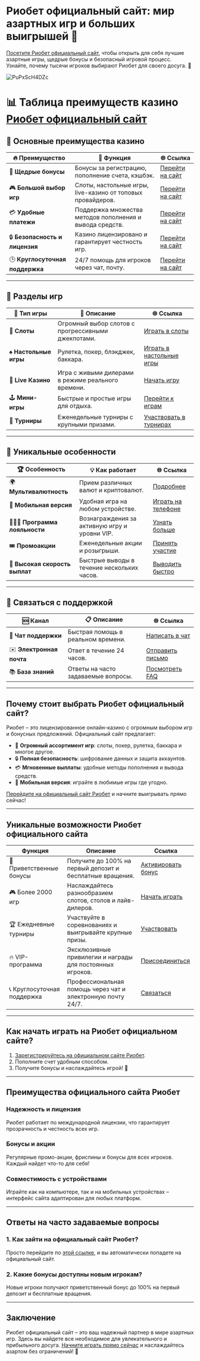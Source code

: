 # Риобет официальный сайт: мир азартных игр и больших выигрышей 🎲

[Посетите Риобет официальный сайт](https://brandplay.link/dtx89f2L), чтобы открыть для себя лучшие азартные игры, щедрые бонусы и безопасный игровой процесс. Узнайте, почему тысячи игроков выбирают Риобет для своего досуга. 🚀

![PuPxScH4DZc](https://github.com/user-attachments/assets/7b612772-e18a-4d2c-a6b3-ea9fef799981)

# 📊 Таблица преимуществ казино [Риобет официальный сайт](https://brandplay.link/dtx89f2L)

## 💎 Основные преимущества казино

| 🔥 **Преимущество** | 🎯 **Функция** | 🌐 **Ссылка** |
|----------------------|----------------|---------------|
| 🎁 **Щедрые бонусы**  | Бонусы за регистрацию, пополнение счета, кэшбэк. | [Перейти на сайт](https://brandplay.link/dtx89f2L) |
| 🎮 **Большой выбор игр** | Слоты, настольные игры, live-казино от топовых провайдеров. | [Перейти на сайт](https://brandplay.link/dtx89f2L) |
| 💳 **Удобные платежи** | Поддержка множества методов пополнения и вывода средств. | [Перейти на сайт](https://brandplay.link/dtx89f2L) |
| 🔒 **Безопасность и лицензия** | Казино лицензировано и гарантирует честность игр. | [Перейти на сайт](https://brandplay.link/dtx89f2L) |
| 🕒 **Круглосуточная поддержка** | 24/7 помощь для игроков через чат, почту. | [Перейти на сайт](https://brandplay.link/dtx89f2L) |

---

## 🎰 Разделы игр

| 🎲 **Тип игры**      | 📖 **Описание**                | 🌐 **Ссылка** |
|----------------------|--------------------------------|---------------|
| 🎰 **Слоты**         | Огромный выбор слотов с прогрессивными джекпотами. | [Играть в слоты](https://brandplay.link/dtx89f2L) |
| ♠️ **Настольные игры** | Рулетка, покер, блэкджек, баккара. | [Играть в настольные игры](https://brandplay.link/dtx89f2L) |
| 🎥 **Live Казино**    | Игра с живыми дилерами в режиме реального времени. | [Начать игру](https://brandplay.link/dtx89f2L) |
| 🕹️ **Мини-игры**     | Быстрые и простые игры для отдыха. | [Перейти к играм](https://brandplay.link/dtx89f2L) |
| 🤑 **Турниры**        | Еженедельные турниры с крупными призами. | [Участвовать в турнирах](https://brandplay.link/dtx89f2L) |

---

## 🚀 Уникальные особенности

| 🏆 **Особенность**   | 💡 **Как работает**            | 🌐 **Ссылка** |
|----------------------|--------------------------------|---------------|
| 🌍 **Мультивалютность** | Прием различных валют и криптовалют. | [Подробнее](https://brandplay.link/dtx89f2L) |
| 📱 **Мобильная версия** | Удобная игра на любом устройстве. | [Играть на телефоне](https://brandplay.link/dtx89f2L) |
| 🧑‍🤝‍🧑 **Программа лояльности** | Вознаграждения за активную игру и уровни VIP. | [Узнать больше](https://brandplay.link/dtx89f2L) |
| 🎟️ **Промоакции**    | Еженедельные акции и розыгрыши. | [Принять участие](https://brandplay.link/dtx89f2L) |
| 🚀 **Высокая скорость выплат** | Быстрые выводы в течение нескольких часов. | [Выводить быстро](https://brandplay.link/dtx89f2L) |

---

## 💬 Связаться с поддержкой

| 🆘 **Канал**         | 📋 **Описание**               | 🌐 **Ссылка** |
|----------------------|--------------------------------|---------------|
| 💬 **Чат поддержки** | Быстрая помощь в реальном времени. | [Написать в чат](https://brandplay.link/dtx89f2L) |
| ✉️ **Электронная почта** | Ответ в течение 24 часов.       | [Отправить письмо](https://brandplay.link/dtx89f2L) |
| 📚 **База знаний**    | Ответы на часто задаваемые вопросы. | [Посмотреть FAQ](https://brandplay.link/dtx89f2L) |

---

## Почему стоит выбрать Риобет официальный сайт?

Риобет – это лицензированное онлайн-казино с огромным выбором игр и бонусных предложений. Официальный сайт предлагает:

- 🎰 **Огромный ассортимент игр**: слоты, покер, рулетка, баккара и многое другое.
- 🔒 **Полная безопасность**: шифрование данных и защита аккаунтов.
- 💳 **Мгновенные выплаты**: удобные методы пополнения и вывода средств.
- 📱 **Мобильная версия**: играйте в любимые игры где угодно.

[Перейдите на официальный сайт Риобет](https://brandplay.link/dtx89f2L) и начните выигрывать прямо сейчас!

---

## Уникальные возможности Риобет официального сайта

| **Функция**             | **Описание**                                                               | **Ссылка**                                             |
|-------------------------|---------------------------------------------------------------------------|-------------------------------------------------------|
| 🎁 Приветственные бонусы | Получите до 100% на первый депозит и бесплатные вращения.                 | [Активировать бонус](https://brandplay.link/dtx89f2L) |
| 🎮 Более 2000 игр        | Наслаждайтесь разнообразием слотов, столов и лайв-дилеров.                | [Начать играть](https://brandplay.link/dtx89f2L)      |
| 🏆 Ежедневные турниры    | Участвуйте в соревнованиях и выигрывайте крупные призы.                  | [Участвовать](https://brandplay.link/dtx89f2L)        |
| 🔥 VIP-программа         | Эксклюзивные привилегии и награды для постоянных игроков.                 | [Присоединиться](https://brandplay.link/dtx89f2L)     |
| 📞 Круглосуточная поддержка | Профессиональная помощь через чат и электронную почту 24/7.             | [Связаться](https://brandplay.link/dtx89f2L)          |

---

## Как начать играть на Риобет официальном сайте?

1. [Зарегистрируйтесь на официальном сайте Риобет](https://brandplay.link/dtx89f2L).
2. Пополните счет удобным способом.
3. Получите бонусы и наслаждайтесь игрой! 💸

---

## Преимущества официального сайта Риобет

### Надежность и лицензия
Риобет работает по международной лицензии, что гарантирует прозрачность и честность всех игр.

### Бонусы и акции
Регулярные промо-акции, фриспины и бонусы для всех игроков. Каждый найдет что-то для себя!

### Совместимость с устройствами
Играйте как на компьютере, так и на мобильных устройствах – интерфейс сайта адаптирован для любых платформ.

---

## Ответы на часто задаваемые вопросы

### 1. Как зайти на официальный сайт Риобет?
Просто перейдите по [этой ссылке](https://brandplay.link/dtx89f2L), и вы автоматически попадете на официальный сайт.

### 2. Какие бонусы доступны новым игрокам?
Новые игроки получают приветственный бонус до 100% на первый депозит и бесплатные вращения.

---

## Заключение

Риобет официальный сайт – это ваш надежный партнер в мире азартных игр. Здесь вы найдете все необходимое для увлекательного и прибыльного досуга. [Начните играть прямо сейчас](https://brandplay.link/dtx89f2L) и наслаждайтесь азартом без ограничений! 🎉
